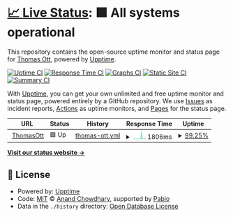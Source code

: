 # [📈 Live Status](https://RedBoardDev.github.io/uptime): <!--live status--> **🟩 All systems operational**

This repository contains the open-source uptime monitor and status page for [Thomas Ott](thomasott.fr), powered by [Upptime](https://github.com/upptime/upptime).

[![Uptime CI](https://github.com/RedBoardDev/uptime/workflows/Uptime%20CI/badge.svg)](https://github.com/RedBoardDev/uptime/actions?query=workflow%3A%22Uptime+CI%22)
[![Response Time CI](https://github.com/RedBoardDev/uptime/workflows/Response%20Time%20CI/badge.svg)](https://github.com/RedBoardDev/uptime/actions?query=workflow%3A%22Response+Time+CI%22)
[![Graphs CI](https://github.com/RedBoardDev/uptime/workflows/Graphs%20CI/badge.svg)](https://github.com/RedBoardDev/uptime/actions?query=workflow%3A%22Graphs+CI%22)
[![Static Site CI](https://github.com/RedBoardDev/uptime/workflows/Static%20Site%20CI/badge.svg)](https://github.com/RedBoardDev/uptime/actions?query=workflow%3A%22Static+Site+CI%22)
[![Summary CI](https://github.com/RedBoardDev/uptime/workflows/Summary%20CI/badge.svg)](https://github.com/RedBoardDev/uptime/actions?query=workflow%3A%22Summary+CI%22)

With [Upptime](https://upptime.js.org), you can get your own unlimited and free uptime monitor and status page, powered entirely by a GitHub repository. We use [Issues](https://github.com/RedBoardDev/uptime/issues) as incident reports, [Actions](https://github.com/RedBoardDev/uptime/actions) as uptime monitors, and [Pages](https://RedBoardDev.github.io/uptime) for the status page.

<!--start: status pages-->
<!-- This summary is generated by Upptime (https://github.com/upptime/upptime) -->
<!-- Do not edit this manually, your changes will be overwritten -->
<!-- prettier-ignore -->
| URL | Status | History | Response Time | Uptime |
| --- | ------ | ------- | ------------- | ------ |
| <img alt="" src="https://icons.duckduckgo.com/ip3/www.thomasott.fr.ico" height="13"> [ThomasOtt](https://www.thomasott.fr) | 🟩 Up | [thomas-ott.yml](https://github.com/RedBoardDev/uptime/commits/HEAD/history/thomas-ott.yml) | <details><summary><img alt="Response time graph" src="./graphs/thomas-ott/response-time-week.png" height="20"> 1806ms</summary><br><a href="https://RedBoardDev.github.io/uptime/history/thomas-ott"><img alt="Response time 1623" src="https://img.shields.io/endpoint?url=https%3A%2F%2Fraw.githubusercontent.com%2FRedBoardDev%2Fuptime%2FHEAD%2Fapi%2Fthomas-ott%2Fresponse-time.json"></a><br><a href="https://RedBoardDev.github.io/uptime/history/thomas-ott"><img alt="24-hour response time 566" src="https://img.shields.io/endpoint?url=https%3A%2F%2Fraw.githubusercontent.com%2FRedBoardDev%2Fuptime%2FHEAD%2Fapi%2Fthomas-ott%2Fresponse-time-day.json"></a><br><a href="https://RedBoardDev.github.io/uptime/history/thomas-ott"><img alt="7-day response time 1806" src="https://img.shields.io/endpoint?url=https%3A%2F%2Fraw.githubusercontent.com%2FRedBoardDev%2Fuptime%2FHEAD%2Fapi%2Fthomas-ott%2Fresponse-time-week.json"></a><br><a href="https://RedBoardDev.github.io/uptime/history/thomas-ott"><img alt="30-day response time 1623" src="https://img.shields.io/endpoint?url=https%3A%2F%2Fraw.githubusercontent.com%2FRedBoardDev%2Fuptime%2FHEAD%2Fapi%2Fthomas-ott%2Fresponse-time-month.json"></a><br><a href="https://RedBoardDev.github.io/uptime/history/thomas-ott"><img alt="1-year response time 1623" src="https://img.shields.io/endpoint?url=https%3A%2F%2Fraw.githubusercontent.com%2FRedBoardDev%2Fuptime%2FHEAD%2Fapi%2Fthomas-ott%2Fresponse-time-year.json"></a></details> | <details><summary><a href="https://RedBoardDev.github.io/uptime/history/thomas-ott">99.25%</a></summary><a href="https://RedBoardDev.github.io/uptime/history/thomas-ott"><img alt="All-time uptime 99.30%" src="https://img.shields.io/endpoint?url=https%3A%2F%2Fraw.githubusercontent.com%2FRedBoardDev%2Fuptime%2FHEAD%2Fapi%2Fthomas-ott%2Fuptime.json"></a><br><a href="https://RedBoardDev.github.io/uptime/history/thomas-ott"><img alt="24-hour uptime 100.00%" src="https://img.shields.io/endpoint?url=https%3A%2F%2Fraw.githubusercontent.com%2FRedBoardDev%2Fuptime%2FHEAD%2Fapi%2Fthomas-ott%2Fuptime-day.json"></a><br><a href="https://RedBoardDev.github.io/uptime/history/thomas-ott"><img alt="7-day uptime 99.25%" src="https://img.shields.io/endpoint?url=https%3A%2F%2Fraw.githubusercontent.com%2FRedBoardDev%2Fuptime%2FHEAD%2Fapi%2Fthomas-ott%2Fuptime-week.json"></a><br><a href="https://RedBoardDev.github.io/uptime/history/thomas-ott"><img alt="30-day uptime 99.30%" src="https://img.shields.io/endpoint?url=https%3A%2F%2Fraw.githubusercontent.com%2FRedBoardDev%2Fuptime%2FHEAD%2Fapi%2Fthomas-ott%2Fuptime-month.json"></a><br><a href="https://RedBoardDev.github.io/uptime/history/thomas-ott"><img alt="1-year uptime 99.30%" src="https://img.shields.io/endpoint?url=https%3A%2F%2Fraw.githubusercontent.com%2FRedBoardDev%2Fuptime%2FHEAD%2Fapi%2Fthomas-ott%2Fuptime-year.json"></a></details>

<!--end: status pages-->

[**Visit our status website →**](https://RedBoardDev.github.io/uptime)

## 📄 License

- Powered by: [Upptime](https://github.com/upptime/upptime)
- Code: [MIT](./LICENSE) © [Anand Chowdhary](https://anandchowdhary.com), supported by [Pabio](https://pabio.com)
- Data in the `./history` directory: [Open Database License](https://opendatacommons.org/licenses/odbl/1-0/)

